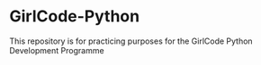# GirlCode-Python
This repository is for practicing purposes for the GirlCode Python Development Programme
